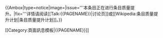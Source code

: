 {{Ambox|type=notice|image=|issue='''本条目正在进行条目质量提升。|fix='''详情请阅读[[Talk:{{PAGENAME}}|讨论页]]或[[Wikipedia:条目质量提升计划|条目质量提升计划]]。}}
<!-- {{Ambox|type=content|image=none|text=<small>上一期条目是'''[[{{{1}}}]]'''，您可以继续修改和扩充它的内容。</small>}} --><noinclude>
[[Category:頁面訊息模板|{{PAGENAME}}]]
</noinclude>
